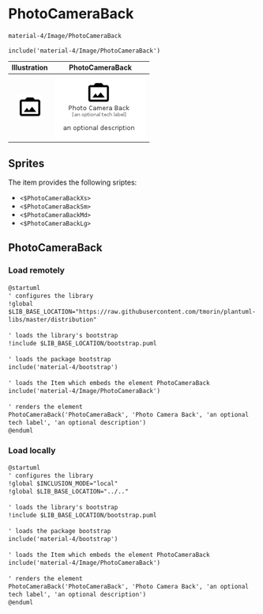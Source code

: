 # PhotoCameraBack


```text
material-4/Image/PhotoCameraBack
```

```text
include('material-4/Image/PhotoCameraBack')
```



| Illustration | PhotoCameraBack |
| :---: | :---: |
| ![illustration for Illustration](../../material-4/Image/PhotoCameraBack.png) | ![illustration for PhotoCameraBack](../../material-4/Image/PhotoCameraBack.Local.png) |



## Sprites
The item provides the following sriptes:

- `<$PhotoCameraBackXs>`
- `<$PhotoCameraBackSm>`
- `<$PhotoCameraBackMd>`
- `<$PhotoCameraBackLg>`





## PhotoCameraBack

### Load remotely
```plantuml
@startuml
' configures the library
!global $LIB_BASE_LOCATION="https://raw.githubusercontent.com/tmorin/plantuml-libs/master/distribution"

' loads the library's bootstrap
!include $LIB_BASE_LOCATION/bootstrap.puml

' loads the package bootstrap
include('material-4/bootstrap')

' loads the Item which embeds the element PhotoCameraBack
include('material-4/Image/PhotoCameraBack')

' renders the element
PhotoCameraBack('PhotoCameraBack', 'Photo Camera Back', 'an optional tech label', 'an optional description')
@enduml
```

### Load locally
```plantuml
@startuml
' configures the library
!global $INCLUSION_MODE="local"
!global $LIB_BASE_LOCATION="../.."

' loads the library's bootstrap
!include $LIB_BASE_LOCATION/bootstrap.puml

' loads the package bootstrap
include('material-4/bootstrap')

' loads the Item which embeds the element PhotoCameraBack
include('material-4/Image/PhotoCameraBack')

' renders the element
PhotoCameraBack('PhotoCameraBack', 'Photo Camera Back', 'an optional tech label', 'an optional description')
@enduml
```

